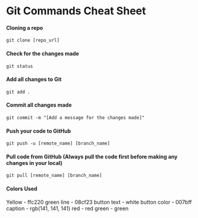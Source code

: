 # Git Commands Cheat Sheet


#### Cloning a repo

`git clone [repo_url]`

#### Check for the changes made
```git status```

#### Add all changes to Git
`git add .`

#### Commit all changes made
`git commit -m "[Add a message for the changes made]"`

#### Push your code to GitHub
`git push -u [remote_name] [branch_name]`

#### Pull code from GitHub (Always pull the code first before making any changes in your local)
`git pull [remote_name] [branch_name]`

#### Colors Used
Yellow - ffc220
green line - 08cf23
button text - white
button color - 007bff
caption - rgb(141, 141, 141)
red - red
green - green